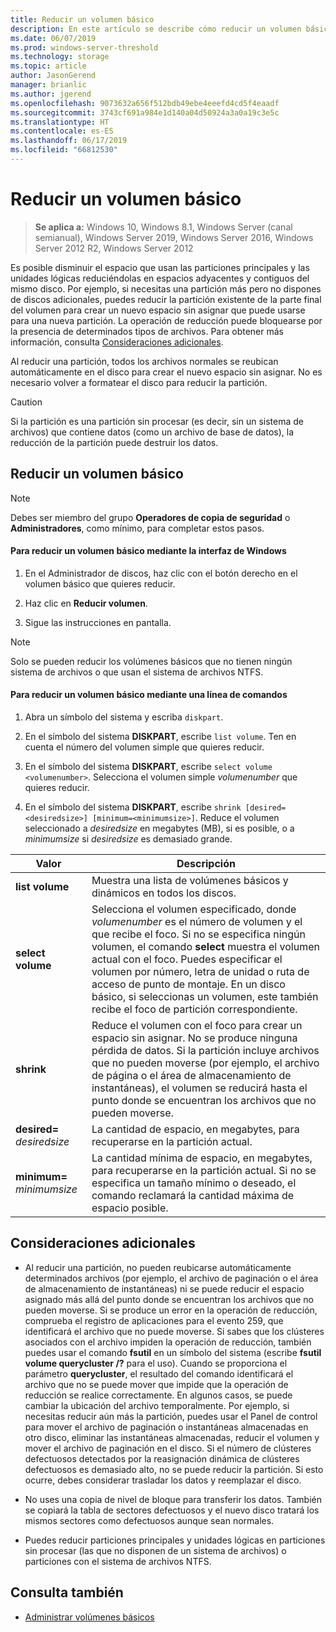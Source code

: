 ```yaml
---
title: Reducir un volumen básico
description: En este artículo se describe cómo reducir un volumen básico.
ms.date: 06/07/2019
ms.prod: windows-server-threshold
ms.technology: storage
ms.topic: article
author: JasonGerend
manager: brianlic
ms.author: jgerend
ms.openlocfilehash: 9073632a656f512bdb49ebe4eeefd4cd5f4eaadf
ms.sourcegitcommit: 3743cf691a984e1d140a04d50924a3a0a19c3e5c
ms.translationtype: HT
ms.contentlocale: es-ES
ms.lasthandoff: 06/17/2019
ms.locfileid: "66812530"
---
```

# <a name="shrink-a-basic-volume"></a>Reducir un volumen básico

> **Se aplica a:** Windows 10, Windows 8.1, Windows Server (canal semianual), Windows Server 2019, Windows Server 2016, Windows Server 2012 R2, Windows Server 2012

Es posible disminuir el espacio que usan las particiones principales y las unidades lógicas reduciéndolas en espacios adyacentes y contiguos del mismo disco. Por ejemplo, si necesitas una partición más pero no dispones de discos adicionales, puedes reducir la partición existente de la parte final del volumen para crear un nuevo espacio sin asignar que puede usarse para una nueva partición. La operación de reducción puede bloquearse por la presencia de determinados tipos de archivos. Para obtener más información, consulta [Consideraciones adicionales](#additional-considerations). 

Al reducir una partición, todos los archivos normales se reubican automáticamente en el disco para crear el nuevo espacio sin asignar. No es necesario volver a formatear el disco para reducir la partición.

> [!CAUTION]
> Si la partición es una partición sin procesar (es decir, sin un sistema de archivos) que contiene datos (como un archivo de base de datos), la reducción de la partición puede destruir los datos.

## <a name="shrinking-a-basic-volume"></a>Reducir un volumen básico

> [!NOTE]
> Debes ser miembro del grupo **Operadores de copia de seguridad** o **Administradores**, como mínimo, para completar estos pasos.

#### <a name="to-shrink-a-basic-volume-using-the-windows-interface"></a>Para reducir un volumen básico mediante la interfaz de Windows

1.  En el Administrador de discos, haz clic con el botón derecho en el volumen básico que quieres reducir.

2.  Haz clic en **Reducir volumen**.

3.  Sigue las instrucciones en pantalla.


> [!NOTE]
> Solo se pueden reducir los volúmenes básicos que no tienen ningún sistema de archivos o que usan el sistema de archivos NTFS.

#### <a name="to-shrink-a-basic-volume-using-a-command-line"></a>Para reducir un volumen básico mediante una línea de comandos

1.  Abra un símbolo del sistema y escriba `diskpart`.

2.  En el símbolo del sistema **DISKPART**, escribe `list volume`. Ten en cuenta el número del volumen simple que quieres reducir.

3.  En el símbolo del sistema **DISKPART**, escribe `select volume <volumenumber>`. Selecciona el volumen simple *volumenumber* que quieres reducir.

4.  En el símbolo del sistema **DISKPART**, escribe `shrink [desired=<desiredsize>] [minimum=<minimumsize>]`. Reduce el volumen seleccionado a *desiredsize* en megabytes (MB), si es posible, o a *minimumsize* si *desiredsize* es demasiado grande.

| Valor             | Descripción |
| ---               | ----------- |
| **list volume** | Muestra una lista de volúmenes básicos y dinámicos en todos los discos. |
| **select volume** | Selecciona el volumen especificado, donde <em>volumenumber</em> es el número de volumen y el que recibe el foco. Si no se especifica ningún volumen, el comando **select** muestra el volumen actual con el foco. Puedes especificar el volumen por número, letra de unidad o ruta de acceso de punto de montaje. En un disco básico, si seleccionas un volumen, este también recibe el foco de partición correspondiente. |
| **shrink** | Reduce el volumen con el foco para crear un espacio sin asignar. No se produce ninguna pérdida de datos. Si la partición incluye archivos que no pueden moverse (por ejemplo, el archivo de página o el área de almacenamiento de instantáneas), el volumen se reducirá hasta el punto donde se encuentran los archivos que no pueden moverse. |
| **desired=** <em>desiredsize</em> | La cantidad de espacio, en megabytes, para recuperarse en la partición actual. |
| **minimum=** <em>minimumsize</em> | La cantidad mínima de espacio, en megabytes, para recuperarse en la partición actual. Si no se especifica un tamaño mínimo o deseado, el comando reclamará la cantidad máxima de espacio posible. |

## <a name="additional-considerations"></a>Consideraciones adicionales

-   Al reducir una partición, no pueden reubicarse automáticamente determinados archivos (por ejemplo, el archivo de paginación o el área de almacenamiento de instantáneas) ni se puede reducir el espacio asignado más allá del punto donde se encuentran los archivos que no pueden moverse. Si se produce un error en la operación de reducción, comprueba el registro de aplicaciones para el evento 259, que identificará el archivo que no puede moverse. Si sabes que los clústeres asociados con el archivo impiden la operación de reducción, también puedes usar el comando **fsutil** en un símbolo del sistema (escribe **fsutil volume querycluster /?** para el uso). Cuando se proporciona el parámetro **querycluster**, el resultado del comando identificará el archivo que no se puede mover que impide que la operación de reducción se realice correctamente.
En algunos casos, se puede cambiar la ubicación del archivo temporalmente. Por ejemplo, si necesitas reducir aún más la partición, puedes usar el Panel de control para mover el archivo de paginación o instantáneas almacenadas en otro disco, eliminar las instantáneas almacenadas, reducir el volumen y mover el archivo de paginación en el disco. Si el número de clústeres defectuosos detectados por la reasignación dinámica de clústeres defectuosos es demasiado alto, no se puede reducir la partición. Si esto ocurre, debes considerar trasladar los datos y reemplazar el disco.

-  No uses una copia de nivel de bloque para transferir los datos. También se copiará la tabla de sectores defectuosos y el nuevo disco tratará los mismos sectores como defectuosos aunque sean normales.

-   Puedes reducir particiones principales y unidades lógicas en particiones sin procesar (las que no disponen de un sistema de archivos) o particiones con el sistema de archivos NTFS.

## <a name="see-also"></a>Consulta también

-   [Administrar volúmenes básicos](manage-basic-volumes.md)